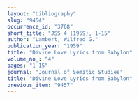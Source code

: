 ```yaml
---
layout: "bibliography"
slug: "9454"
occurrence_id: "3768"
short_title: "JSS 4 (1959), 1-15"
author: "Lambert, Wilfred G."
publication_year: "1959"
title: "Divine Love Lyrics from Babylon"
volume_no_: "4"
pages: "1-15"
journal: "Journal of Semitic Studies"
title: "Divine Love Lyrics from Babylon"
previous_item: "9457"
---
```

